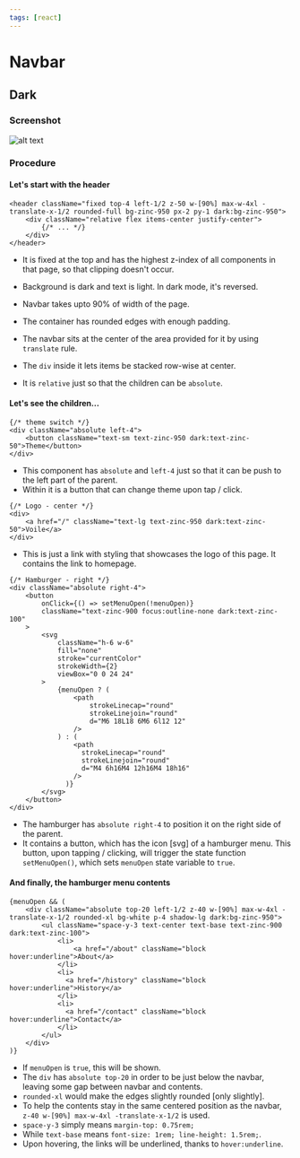 ```yaml
---
tags: [react]
---
```

# Navbar

## Dark

### Screenshot

![alt text](image.png)

### Procedure

#### Let's start with the header

```tsx
<header className="fixed top-4 left-1/2 z-50 w-[90%] max-w-4xl -translate-x-1/2 rounded-full bg-zinc-950 px-2 py-1 dark:bg-zinc-950">
    <div className="relative flex items-center justify-center">
        {/* ... */}
    </div>
</header>
```

- It is fixed at the top and has the highest z-index of all components in that page, so that clipping doesn't occur.
- Background is dark and text is light. In dark mode, it's reversed.
- Navbar takes upto 90% of width of the page.
- The container has rounded edges with enough padding.
- The navbar sits at the center of the area provided for it by using `translate` rule.

- The `div` inside it lets items be stacked row-wise at center.
- It is `relative` just so that the children can be `absolute`.

#### Let's see the children...

```tsx
{/* theme switch */}
<div className="absolute left-4">
    <button className="text-sm text-zinc-950 dark:text-zinc-50">Theme</button>
</div>
```

- This component has `absolute` and `left-4` just so that it can be push to the left part of the parent.
- Within it is a button that can change theme upon tap / click.

```tsx
{/* Logo - center */}
<div>
    <a href="/" className="text-lg text-zinc-950 dark:text-zinc-50">Voile</a>
</div>
```

- This is just a link with styling that showcases the logo of this page. It contains the link to homepage.

```tsx
{/* Hamburger - right */}
<div className="absolute right-4">
    <button
        onClick={() => setMenuOpen(!menuOpen)}
        className="text-zinc-900 focus:outline-none dark:text-zinc-100"
    >
        <svg
            className="h-6 w-6"
            fill="none"
            stroke="currentColor"
            strokeWidth={2}
            viewBox="0 0 24 24"
        >
            {menuOpen ? (
                <path
                    strokeLinecap="round"
                    strokeLinejoin="round"
                    d="M6 18L18 6M6 6l12 12"
                />
            ) : (
                <path
                  strokeLinecap="round"
                  strokeLinejoin="round"
                  d="M4 6h16M4 12h16M4 18h16"
                />
              )}
        </svg>
    </button>
</div>
```

- The hamburger has `absolute right-4` to position it on the right side of the parent.
- It contains a button, which has the icon [svg] of a hamburger menu. This button, upon tapping / clicking, will trigger the state function `setMenuOpen()`, which sets `menuOpen` state variable to `true`.

#### And finally, the hamburger menu contents

```tsx
{menuOpen && (
    <div className="absolute top-20 left-1/2 z-40 w-[90%] max-w-4xl -translate-x-1/2 rounded-xl bg-white p-4 shadow-lg dark:bg-zinc-950">
        <ul className="space-y-3 text-center text-base text-zinc-900 dark:text-zinc-100">
            <li>
                <a href="/about" className="block hover:underline">About</a>
            </li>
            <li>
              <a href="/history" className="block hover:underline">History</a>
            </li>
            <li>
              <a href="/contact" className="block hover:underline">Contact</a>
            </li>
        </ul>
    </div>
)}
```

- If `menuOpen` is `true`, this will be shown.
- The `div` has `absolute top-20` in order to be just below the navbar, leaving some gap between navbar and contents.
- `rounded-xl` would make the edges slightly rounded [only slightly].
- To help the contents stay in the same centered position as the navbar, `z-40 w-[90%] max-w-4xl -translate-x-1/2` is used.
- `space-y-3` simply means ``margin-top: 0.75rem;``
- While `text-base` means ``font-size: 1rem; line-height: 1.5rem;``.
- Upon hovering, the links will be underlined, thanks to `hover:underline`.
